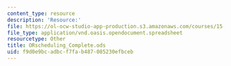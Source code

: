```yaml
---
content_type: resource
description: 'Resource:'
file: https://ol-ocw-studio-app-production.s3.amazonaws.com/courses/15-071-the-analytics-edge-spring-2017/f9d0e9bcadbcf7fab487085230efbceb_ORscheduling_Complete.ods
file_type: application/vnd.oasis.opendocument.spreadsheet
resourcetype: Other
title: ORscheduling_Complete.ods
uid: f9d0e9bc-adbc-f7fa-b487-085230efbceb
---
```


